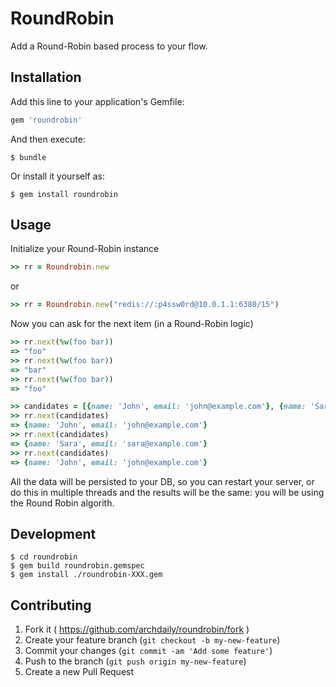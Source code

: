 # RoundRobin

Add a Round-Robin based process to your flow.

## Installation

Add this line to your application's Gemfile:

```rb
gem 'roundrobin'
```

And then execute:

```
$ bundle
```

Or install it yourself as:

```
$ gem install roundrobin
```

## Usage

Initialize your Round-Robin instance
```rb
>> rr = Roundrobin.new
```
or
```rb
>> rr = Roundrobin.new("redis://:p4ssw0rd@10.0.1.1:6380/15")
```
Now you can ask for the next item (in a Round-Robin logic)
```rb
>> rr.next(%w(foo bar))
=> "foo"
>> rr.next(%w(foo bar))
=> "bar"
>> rr.next(%w(foo bar))
=> "foo"

>> candidates = [{name: 'John', email: 'john@example.com'}, {name: 'Sara', email: 'sara@example.com'}])
>> rr.next(candidates)
=> {name: 'John', email: 'john@example.com'}
>> rr.next(candidates)
=> {name: 'Sara', email: 'sara@example.com'}
>> rr.next(candidates)
=> {name: 'John', email: 'john@example.com'}
```

All the data will be persisted to your DB, so you can restart your server, or do this in multiple threads and the results will be the same: you will be using the Round Robin algorith.

## Development

```
$ cd roundrobin
$ gem build roundrobin.gemspec
$ gem install ./roundrobin-XXX.gem
```

## Contributing

1. Fork it ( https://github.com/archdaily/roundrobin/fork )
2. Create your feature branch (`git checkout -b my-new-feature`)
3. Commit your changes (`git commit -am 'Add some feature'`)
4. Push to the branch (`git push origin my-new-feature`)
5. Create a new Pull Request
